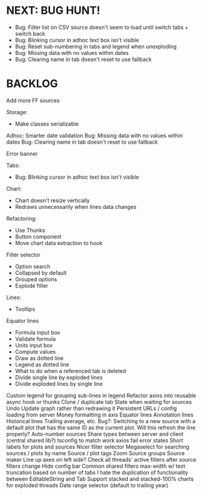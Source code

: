 # NEXT: BUG HUNT!
* Bug: Filter list on CSV source doesn't seem to load until switch tabs + switch back
* Bug: Blinking cursor in adhoc text box isn't visible
* Bug: Reset sub-numbering in tabs and legend when unexploding
* Bug: Missing data with no values within dates
* Bug: Clearing name in tab doesn't reset to use fallback

# BACKLOG
Add more FF sources

Storage:
* Make classes serializable

Adhoc: Smarter date validation
Bug: Missing data with no values within dates
Bug: Clearing name in tab doesn't reset to use fallback

Error banner

Tabs:
* Bug: Blinking cursor in adhoc text box isn't visible

Chart:
* Chart doesn't resize vertically
* Redraws unnecessarily when lines data changes

Refactoring:
* Use Thunks
* Button component
* Move chart data extraction to hook

Filter selector
* Option search
* Collapsed by default
* Grouped options
* Explode filter

Lines:
* Tooltips

Equator lines
* Formula input box
* Validate formula
* Units input box
* Compute values
* Draw as dotted line
* Legend as dotted line
* What to do when a referenced tab is deleted
* Divide single line by exploded lines
* Divide exploded lines by single line

Custom legend for grouping sub-lines in legend
Refactor axios into reusable async hook or thunks
Clone / duplicate tab
State when waiting for sources
Undo
Update graph rather than redrawing it
Persistent URLs / config loading from server
Money formatting in axis
Equator lines
Annotation lines
Historical lines
Trailing average, etc.
Bug?: Switching to a new source with a default plot that has the same ID as the current plot. Will this refresh the line properly?
Auto-number sources
Share types between server and client (central shared lib?)
tsconfig to match work
axios fail error states
Short labels for plots and sources
Nicer filter selector
Megaselect for searching sources / plots by name
Source / plot tags
Zoom
Source groups
Source maker
Line up axes on left side?
Check all threads' active filters after source filters change
Hide config bar
Common shared filters
max-width w/ text truncation based on number of tabs
I hate the duplication of functionality between EditableString and Tab
Support stacked and stacked-100% charts for exploded threads
Date range selector (default to trailing year)
